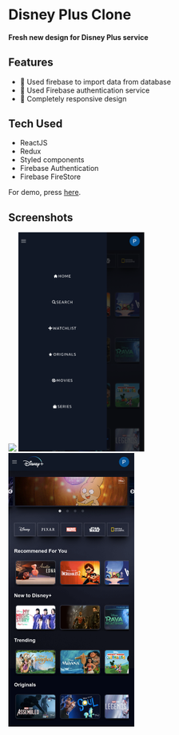 # Disney Plus Clone

#### Fresh new design for Disney Plus service

## Features
- 📌 Used firebase to import data from database
- 📌 Used Firebase authentication service
- 📌 Completely responsive design

## Tech Used
- ReactJS
- Redux
- Styled components
- Firebase Authentication
- Firebase FireStore

For demo, press <a href="https://disney-plus-f5746.firebaseapp.com/home" target="_blank">here</a>.
## Screenshots
<img src="screenshots/screenshot4.png">
<span>
<img src="screenshots/screenshot2.png" width="50%">
<img src="screenshots/screenshot3.png" width="50%">
</span>

